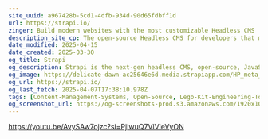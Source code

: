 ```yaml
---
site_uuid: a967428b-5cd1-4dfb-934d-90d65fdbff1d
url: https://strapi.io/
zinger: Build modern websites with the most customizable Headless CMS
description_site_cp: The open-source Headless CMS for developers that makes API creation easy, and supports your favorite frameworks. Customize and host your projects in the cloud or on your own servers.
date_modified: 2025-04-15
date_created: 2025-03-30
og_title: Strapi
og_description: Strapi is the next-gen headless CMS, open-source, JavaScript/TypeScript, enabling content-rich experiences to be created, managed and exposed to any digital device.
og_image: https://delicate-dawn-ac25646e6d.media.strapiapp.com/HP_meta_b32f546a40.png
og_url: https://strapi.io/
og_last_fetch: 2025-04-07T17:38:10.978Z
tags: [Content-Management-Systems, Open-Source, Lego-Kit-Engineering-Tools]
og_screenshot_url: https://og-screenshots-prod.s3.amazonaws.com/1920x1080/80/false/407f720fd5c830ad860e0d85debde08f7478c0aade2a241d5306ccee6e9aaeac.jpeg
---
```














































https://youtu.be/AvySAw7ojzc?si=PjIwuQ7VlVleVyON